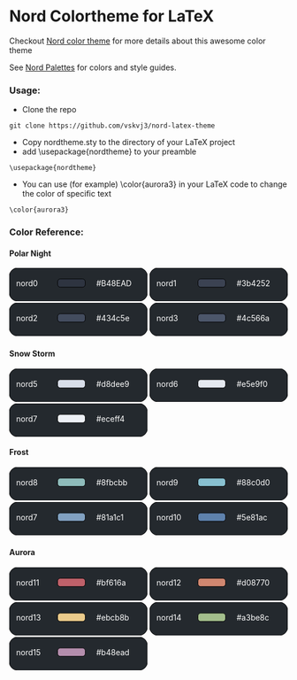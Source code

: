 # Nord Colortheme for LaTeX

Checkout [Nord color theme](https://www.nordtheme.com/) for more details about this awesome color theme

See [Nord Palettes](https://www.nordtheme.com/docs/colors-and-palettes) for colors and style guides.


### Usage:
- Clone the repo
```
git clone https://github.com/vskvj3/nord-latex-theme
```

- Copy nordtheme.sty to the directory of your LaTeX project
- add \usepackage{nordtheme} to your preamble
```
\usepackage{nordtheme}
```

- You can use (for example) \color{aurora3} in your LaTeX code to change the color of specific text
```
\color{aurora3}
```

### Color Reference:
#### Polar Night
<svg
    width="250" height="60"
    xmlns="http://www.w3.org/2000/svg"
    >
<rect width="100%" height="100%" style="fill:rgb(36,41,46);stroke-width:1;stroke:rgb(0,0,0)" rx="15" />
<text x="5%" y="55%" fill="White">nord0</text>
<rect x="35%" y="33%" width="20%" height="25%" style="fill:#2e3440;stroke-width:1;stroke:rgb(0,0,0)" rx="5" />
<text x="63%" y="55%" fill="White">#B48EAD</text>
</svg>
<svg
    width="250" height="60"
    xmlns="http://www.w3.org/2000/svg"
    >
<rect width="100%" height="100%" style="fill:rgb(36,41,46);stroke-width:1;stroke:rgb(0,0,0)" rx="15" />
<text x="5%" y="55%" fill="White">nord1</text>
<rect x="35%" y="33%" width="20%" height="25%" style="fill:#3b4252;stroke-width:1;stroke:rgb(0,0,0)" rx="5" />
<text x="63%" y="55%" fill="White">#3b4252</text>
</svg>
<br>
<svg
    width="250" height="60"
    xmlns="http://www.w3.org/2000/svg"
    >
<rect width="100%" height="100%" style="fill:rgb(36,41,46);stroke-width:1;stroke:rgb(0,0,0)" rx="15" />
<text x="5%" y="55%" fill="White">nord2</text>
<rect x="35%" y="33%" width="20%" height="25%" style="fill:#434c5e;stroke-width:1;stroke:rgb(0,0,0)" rx="5" />
<text x="63%" y="55%" fill="White">#434c5e</text>
</svg>
<svg
    width="250" height="60"
    xmlns="http://www.w3.org/2000/svg"
    >
<rect width="100%" height="100%" style="fill:rgb(36,41,46);stroke-width:1;stroke:rgb(0,0,0)" rx="15" />
<text x="5%" y="55%" fill="White">nord3</text>
<rect x="35%" y="33%" width="20%" height="25%" style="fill:#4c566a;stroke-width:1;stroke:rgb(0,0,0)" rx="5" />
<text x="63%" y="55%" fill="White">#4c566a</text>
</svg>
<br>
#### Snow Storm
<svg
    width="250" height="60"
    xmlns="http://www.w3.org/2000/svg"
    >
<rect width="100%" height="100%" style="fill:rgb(36,41,46);stroke-width:1;stroke:rgb(0,0,0)" rx="15" />
<text x="5%" y="55%" fill="White">nord5</text>
<rect x="35%" y="33%" width="20%" height="25%" style="fill:#d8dee9;stroke-width:1;stroke:rgb(0,0,0)" rx="5" />
<text x="63%" y="55%" fill="White">#d8dee9</text>
</svg>
<svg
    width="250" height="60"
    xmlns="http://www.w3.org/2000/svg"
    >
<rect width="100%" height="100%" style="fill:rgb(36,41,46);stroke-width:1;stroke:rgb(0,0,0)" rx="15" />
<text x="5%" y="55%" fill="White">nord6</text>
<rect x="35%" y="33%" width="20%" height="25%" style="fill:#e5e9f0;stroke-width:1;stroke:rgb(0,0,0)" rx="5" />
<text x="63%" y="55%" fill="White">#e5e9f0</text>
</svg>
<svg
    width="250" height="60"
    xmlns="http://www.w3.org/2000/svg"
    >
<rect width="100%" height="100%" style="fill:rgb(36,41,46);stroke-width:1;stroke:rgb(0,0,0)" rx="15" />
<text x="5%" y="55%" fill="White">nord7</text>
<rect x="35%" y="33%" width="20%" height="25%" style="fill:#eceff4;stroke-width:1;stroke:rgb(0,0,0)" rx="5" />
<text x="63%" y="55%" fill="White">#eceff4</text>
</svg>
#### Frost
<svg
    width="250" height="60"
    xmlns="http://www.w3.org/2000/svg"
    >
<rect width="100%" height="100%" style="fill:rgb(36,41,46);stroke-width:1;stroke:rgb(0,0,0)" rx="15" />
<text x="5%" y="55%" fill="White">nord8</text>
<rect x="35%" y="33%" width="20%" height="25%" style="fill:#8fbcbb;stroke-width:1;stroke:rgb(0,0,0)" rx="5" />
<text x="63%" y="55%" fill="White">#8fbcbb</text>
</svg>
<svg
    width="250" height="60"
    xmlns="http://www.w3.org/2000/svg"
    >
<rect width="100%" height="100%" style="fill:rgb(36,41,46);stroke-width:1;stroke:rgb(0,0,0)" rx="15" />
<text x="5%" y="55%" fill="White">nord9</text>
<rect x="35%" y="33%" width="20%" height="25%" style="fill:#88c0d0;stroke-width:1;stroke:rgb(0,0,0)" rx="5" />
<text x="63%" y="55%" fill="White">#88c0d0</text>
</svg>
<svg
    width="250" height="60"
    xmlns="http://www.w3.org/2000/svg"
    >
<rect width="100%" height="100%" style="fill:rgb(36,41,46);stroke-width:1;stroke:rgb(0,0,0)" rx="15" />
<text x="5%" y="55%" fill="White">nord7</text>
<rect x="35%" y="33%" width="20%" height="25%" style="fill:#81a1c1;stroke-width:1;stroke:rgb(0,0,0)" rx="5" />
<text x="63%" y="55%" fill="White">#81a1c1</text>
</svg>
<svg
    width="250" height="60"
    xmlns="http://www.w3.org/2000/svg"
    >
<rect width="100%" height="100%" style="fill:rgb(36,41,46);stroke-width:1;stroke:rgb(0,0,0)" rx="15" />
<text x="5%" y="55%" fill="White">nord10</text>
<rect x="35%" y="33%" width="20%" height="25%" style="fill:#5e81ac;stroke-width:1;stroke:rgb(0,0,0)" rx="5" />
<text x="63%" y="55%" fill="White">#5e81ac</text>
</svg>
#### Aurora
<svg
    width="250" height="60"
    xmlns="http://www.w3.org/2000/svg"
    >
<rect width="100%" height="100%" style="fill:rgb(36,41,46);stroke-width:1;stroke:rgb(0,0,0)" rx="15" />
<text x="5%" y="55%" fill="White">nord11</text>
<rect x="35%" y="33%" width="20%" height="25%" style="fill:#bf616a;stroke-width:1;stroke:rgb(0,0,0)" rx="5" />
<text x="63%" y="55%" fill="White">#bf616a</text>
</svg>
<svg
    width="250" height="60"
    xmlns="http://www.w3.org/2000/svg"
    >
<rect width="100%" height="100%" style="fill:rgb(36,41,46);stroke-width:1;stroke:rgb(0,0,0)" rx="15" />
<text x="5%" y="55%" fill="White">nord12</text>
<rect x="35%" y="33%" width="20%" height="25%" style="fill:#d08770;stroke-width:1;stroke:rgb(0,0,0)" rx="5" />
<text x="63%" y="55%" fill="White">#d08770</text>
</svg>
<svg
    width="250" height="60"
    xmlns="http://www.w3.org/2000/svg"
    >
<rect width="100%" height="100%" style="fill:rgb(36,41,46);stroke-width:1;stroke:rgb(0,0,0)" rx="15" />
<text x="5%" y="55%" fill="White">nord13</text>
<rect x="35%" y="33%" width="20%" height="25%" style="fill:#ebcb8b;stroke-width:1;stroke:rgb(0,0,0)" rx="5" />
<text x="63%" y="55%" fill="White">#ebcb8b</text>
</svg>
<svg
    width="250" height="60"
    xmlns="http://www.w3.org/2000/svg"
    >
<rect width="100%" height="100%" style="fill:rgb(36,41,46);stroke-width:1;stroke:rgb(0,0,0)" rx="15" />
<text x="5%" y="55%" fill="White">nord14</text>
<rect x="35%" y="33%" width="20%" height="25%" style="fill:#a3be8c;stroke-width:1;stroke:rgb(0,0,0)" rx="5" />
<text x="63%" y="55%" fill="White">#a3be8c</text>
</svg>
<svg
    width="250" height="60"
    xmlns="http://www.w3.org/2000/svg"
    >
<rect width="100%" height="100%" style="fill:rgb(36,41,46);stroke-width:1;stroke:rgb(0,0,0)" rx="15" />
<text x="5%" y="55%" fill="White">nord15</text>
<rect x="35%" y="33%" width="20%" height="25%" style="fill:#b48ead;stroke-width:1;stroke:rgb(0,0,0)" rx="5" />
<text x="63%" y="55%" fill="White">#b48ead</text>
</svg>



